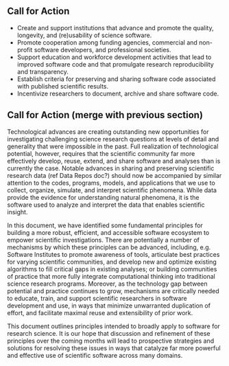 ## Call for Action
- Create and support institutions that advance and promote the quality, longevity, and (re)usability of science software.
- Promote cooperation among funding agencies, commercial and non-profit software developers, and professional societies.
- Support education and workforce development activities that lead to improved software code and that promulgate research reproducibility and transparency.
- Establish criteria for preserving and sharing software code associated with published scientific results.
- Incentivize researchers to document, archive and share software code.

## Call for Action (merge with previous section)

Technological advances are creating outstanding new opportunities for investigating challenging science research questions at levels of detail and generality that were impossible in the past.  Full realization of technological potential, however, requires that the scientific community far more effectively develop, reuse, extend, and share software and analyses than is currently the case.  Notable advances in sharing and preserving scientific research data (ref Data Repos doc?) should now be accompanied by similar attention to the codes, programs, models, and applications that we use to collect, organize, simulate, and interpret scientific phenomena. While data provide the evidence for understanding natural phenomena, it is the software used to analyze and interpret the data that enables scientific insight.

In this document, we have identified some fundamental principles for building a more robust, efficient, and accessible software ecosystem to empower scientific investigations. There are potentially a number of mechanisms by which these principles can be advanced, including, e.g.
Software Institutes to promote awareness of tools, articulate best practices for varying scientific communities, and develop new and optimize existing algorithms to fill critical gaps in existing analyses; or building communities of practice that more fully integrate computational thinking into traditional science research programs. Moreover, as the technology gap between potential and practice continues to grow, mechanisms are critically needed to educate, train, and support scientific researchers in software development and use, in ways that minimize unwarranted duplication of effort, and facilitate maximal reuse and extensibility of prior work.

This document outlines principles intended to broadly apply to software for research science.  It is our hope that discussion and refinement of these principles over the coming months will lead to prospective strategies and solutions for resolving these issues in ways that catalyze far more powerful and effective use of scientific software across many domains.

